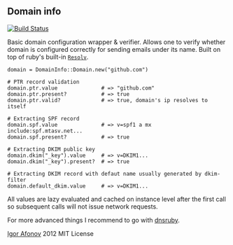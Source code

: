 ## Domain info

[![Build Status](https://secure.travis-ci.org/iafonov/domain_info.png)](http://travis-ci.org/iafonov/domain_info)

Basic domain configuration wrapper & verifier. Allows one to verify whether domain is configured correctly for sending emails under its name. Built on top of ruby's built-in [`Resolv`](http://ruby-doc.org/stdlib-1.9.2/libdoc/resolv/rdoc/Resolv.html).

    domain = DomainInfo::Domain.new("github.com")

    # PTR record validation
    domain.ptr.value              # => "github.com"
    domain.ptr.present?           # => true
    domain.ptr.valid?             # => true, domain's ip resolves to itself

    # Extracting SPF record
    domain.spf.value              # => v=spf1 a mx include:spf.mtasv.net...
    domain.spf.present?           # => true

    # Extracting DKIM public key
    domain.dkim("_key").value     # => v=DKIM1...
    domain.dkim("_key").present?  # => true

    # Extracting DKIM record with defaut name usually generated by dkim-filter
    domain.default_dkim.value     # => v=DKIM1...

All values are lazy evaluated and cached on instance level after the first call so subsequent calls will not issue network requests. 

For more advanced things I recommend to go with [dnsruby](http://rubyforge.org/projects/dnsruby).

[Igor Afonov](http://iafonov.github.com) 2012 MIT License
